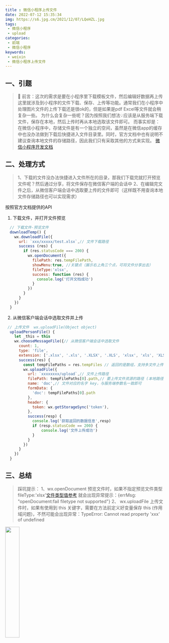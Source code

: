 ```yaml
---
title : 微信小程序上传文件
date: 2022-07-12 15:35:34
img: https://s6.jpg.cm/2021/12/07/LQeHZL.jpg
tags:
 - 微信小程序
 - upload
categories: 
 - 前端
 - 微信小程序
keywords:
 - weixin
 - 微信小程序上传文件
---
```

## 一、引题
> 🎯 前言：这次的需求是要在小程序里下载模板文件，然后编辑好数据再上传
> 这里就涉及到小程序的文件下载、保存、上传等功能。通常我们在小程序中处理图片文件的上传下载还是很ok的，但是如果是pdf Excel等文件就会稍复杂一些。
> 为什么会复杂一些呢？因为按照我们想法💡应该是从服务端下载文件，保存在本地，然后上传时再从本地选取该文件即可。
> 而事实却是：在微信小程序中，存储文件是有一个独立的空间，虽然是在微信app的缓存中也没办法做到下载后快捷进入文件目录里。同时，官方文档中也有说明不建议查询本地文件的存储路径，因此我们只有采取其他的方式来实现。
> [微信小程序开发文档](https://developers.weixin.qq.com/miniprogram/dev/api/network/upload/wx.uploadFile.html)

## 二、处理方式
> 1、下载的文件没办法快捷进入文件所在的目录，那我们下载完就打开预览文件呢？然后通过分享，将文件保存在微信客户端的会话中
> 2、在编辑完文件之后，从微信客户端会话中选取要上传的文件即可（这样既不用查询本地文件存储路径也可以实现需求）

按照官方文档提供的API
1. 下载文件，并打开文件预览
```js
  // 下载文件-预览文件
  downloadTemp() {
    wx.downloadFile({
      url: `xxx/xxxxx/test.xlsx`,// 文件下载路径
      success (res) {
        if (res.statusCode === 200) {
          wx.openDocument({
            filePath: res.tempFilePath,
            showMenu:true, //关键点（展示右上角三个点，可将文件分享出去）
            fileType:'xlsx',
            success: function (res) {
              console.log('打开文档成功')
            }
          })
        }
      }
    })
  }
```

2. 从微信客户端会话中选取文件并上传
```js
 // 上传文件  wx.uploadFile(Object object)
  uploadPersonFile() {
    let _this = this
    wx.chooseMessageFile({// 从微信客户端会话中选取文件
      count: 1,
      type: 'file',
      extension: ['.xlsx', '.xls', '.XLSX', '.XLS', 'xlsx', 'xls', 'XLSX', 'XLS'],
      success(res) {
        const tempFilePaths = res.tempFiles // 返回的是数组，支持多文件上传，可以设置count参数
        wx.uploadFile({
          url: `xxxxxxxx/upload`,// 文件上传路径
          filePath: tempFilePaths[0].path,// 要上传文件资源的路径 (本地路径)
          name: 'doc',// 文件对应的名字 key，与服务端参数名一致即可
          formData: {
            'doc': tempFilePaths[0].path
          },
          header: {
            token: wx.getStorageSync('token'),
          },
          success(resp) {
            console.log('获取返回的数据信息',resp)
            if (resp.statusCode == 200) {
                console.log('文件上传成功')
            }
          }
        })
      }
    })
  }
```
## 三、总结

> 踩坑提示：
> 1、wx.openDocument 预览文件时，如果不指定预览文件类型 fileType:'xlsx'[文件类型值参考](https://developers.weixin.qq.com/miniprogram/dev/api/file/wx.openDocument.html) 就会出现异常提示：{errMsg: "openDocument:fail filetype not supported"}
> 2、 wx.uploadFile 上传文件时，如果有使用到 this 关键字，需要在方法前定义好变量保存 this (作用域问题)，不然可能会出现异常：TypeError: Cannot read property 'xxx' of undefined

<img src="https://s1.ax1x.com/2022/07/12/jg4omq.jpg" width="30%"/>